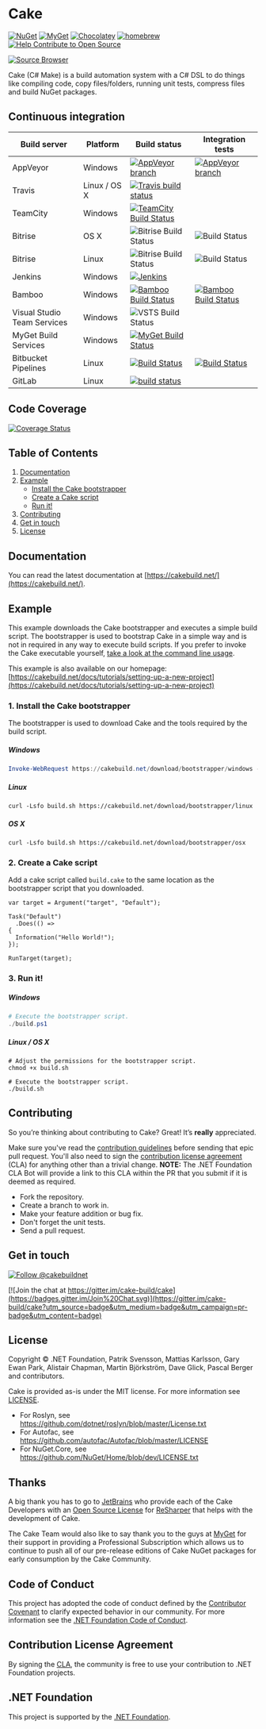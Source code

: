 ﻿# Cake

[![NuGet](https://img.shields.io/nuget/v/Cake.svg)](https://www.nuget.org/packages/Cake) [![MyGet](https://img.shields.io/myget/cake/vpre/Cake.svg?label=myget)](https://www.myget.org/gallery/cake) [![Chocolatey](https://img.shields.io/chocolatey/v/Cake.portable.svg)](https://chocolatey.org/packages/cake.portable)
[![homebrew](https://img.shields.io/homebrew/v/cake.svg)](http://braumeister.org/formula/cake)
[![Help Contribute to Open Source](https://www.codetriage.com/cake-build/cake/badges/users.svg)](https://www.codetriage.com/cake-build/cake)

[![Source Browser](https://img.shields.io/badge/Browse-Source-green.svg)](http://sourcebrowser.io/Browse/cake-build/cake)

Cake (C# Make) is a build automation system with a C# DSL to do things like compiling code, copy files/folders, running unit tests, compress files and build NuGet packages.

## Continuous integration

| Build server                | Platform     | Build status                                                                                                                                                        | Integration tests                                                                                                                                                   |
|-----------------------------|--------------|---------------------------------------------------------------------------------------------------------------------------------------------------------------------|---------------------------------------------------------------------------------------------------------------------------------------------------------------------|
| AppVeyor                    | Windows      | [![AppVeyor branch](https://img.shields.io/appveyor/ci/cakebuild/cake/develop.svg)](https://ci.appveyor.com/project/cakebuild/cake/branch/develop)                  | [![AppVeyor branch](https://img.shields.io/appveyor/ci/cakebuild/cake-eijwj/develop.svg)](https://ci.appveyor.com/project/cakebuild/cake-eijwj)  |
| Travis                      | Linux / OS X | [![Travis build status](https://travis-ci.org/cake-build/cake.svg?branch=develop)](https://travis-ci.org/cake-build/cake)                                           |                                                                                                                                                                     |
| TeamCity                    | Windows      | [![TeamCity Build Status](http://img.shields.io/teamcity/codebetter/Cake_CakeMaster.svg)](http://teamcity.codebetter.com/viewType.html?buildTypeId=Cake_CakeMaster) |                                                                                                                                                                     |
| Bitrise                     | OS X         | ![Bitrise Build Status](https://www.bitrise.io/app/7a9d707b00881436.svg?token=m8zsF3tNONLaF03eHU-Ftg&branch=develop)                                                | ![Build Status](https://www.bitrise.io/app/804b431c1f27e0a0.svg?token=qKosHEaJAJEqzZcq4s5WRg&branch=develop)                                                        |
| Bitrise                     | Linux        | ![Bitrise Build Status](https://www.bitrise.io/app/b811c91a26b1ea80.svg?token=zdwab0niOTRF4p3HcFYaxQ&branch=develop)                                                | ![Build Status](https://www.bitrise.io/app/5a406f34f22113c6.svg?token=TQPbsmA9yP-iJOhzunIP4w&branch=develop)                                                        |
| Jenkins                     | Windows      | [![Jenkins](https://img.shields.io/jenkins/s/https/cakejenkins.azurewebsites.net/Cake.svg)](https://cakejenkins.azurewebsites.net/job/Cake/lastStableBuild/)       |                                                                                                                                                                     |
| Bamboo                      | Windows      | [![Bamboo Build Status](https://cakebambooshield.azurewebsites.net/planstatus/Flat/CAKE-CAKE.svg)](https://bamboo.devlead.se/browse/CAKE-CAKE/latest)             | [![Bamboo Build Status](https://cakebambooshield.azurewebsites.net/planstatus/Flat/CAKE-IT.svg)](https://bamboo.devlead.se/browse/CAKE-IT/latest)   |
| Visual Studio Team Services | Windows      | ![VSTS Build Status](https://img.shields.io/vso/build/cake-build/af63183c-ac1f-4dbb-93bc-4fa862ea5809/1.svg)                                                        |                                                                                                                                                                     |
| MyGet Build Services        | Windows      | [![MyGet Build Status](https://www.myget.org/BuildSource/Badge/cake-myget-build-service?identifier=53513546-050e-45de-9500-f161c99df6e2)](https://www.myget.org/)   |  &nbsp;                                                                                                                                                             |
| Bitbucket Pipelines         | Linux        | [![Build Status](https://cakebitbucketpipelinesshield.azurewebsites.net/status/cakebuild/cake-integration-tests/develop)](https://cakebitbucketpipelinesshield.azurewebsites.net/url/cakebuild/cake-integration-tests/develop) | [![Build Status](https://cakebitbucketpipelinesshield.azurewebsites.net/status/cakebuild/cake-integration-tests/IntegrationTests_develop)](https://cakebitbucketpipelinesshield.azurewebsites.net/url/cakebuild/cake-integration-tests/IntegrationTests_develop) |
| GitLab                     | Linux      | [![build status](https://gitlab.com/cake-build/cake/badges/develop/build.svg)](https://gitlab.com/cake-build/cake/builds) |  &nbsp;                                                                                                                                                             |

## Code Coverage

[![Coverage Status](https://coveralls.io/repos/github/cake-build/cake/badge.svg?branch=develop)](https://coveralls.io/github/cake-build/cake?branch=develop)

## Table of Contents

1. [Documentation](https://github.com/cake-build/cake#documentation)
2. [Example](https://github.com/cake-build/cake#example)
    - [Install the Cake bootstrapper](https://github.com/cake-build/cake#1-install-the-cake-bootstrapper)
    - [Create a Cake script](https://github.com/cake-build/cake#2-create-a-cake-script)
    - [Run it!](https://github.com/cake-build/cake#3-run-it)
3. [Contributing](https://github.com/cake-build/cake#contributing)
4. [Get in touch](https://github.com/cake-build/cake#get-in-touch)
5. [License](https://github.com/cake-build/cake#license)

## Documentation

You can read the latest documentation at [https://cakebuild.net/](https://cakebuild.net/).

## Example

This example downloads the Cake bootstrapper and executes a simple build script.
The bootstrapper is used to bootstrap Cake in a simple way and is not in
required in any way to execute build scripts. If you prefer to invoke the Cake
executable yourself, [take a look at the command line usage](https://cakebuild.net/docs/cli/usage).

This example is also available on our homepage:
[https://cakebuild.net/docs/tutorials/setting-up-a-new-project](https://cakebuild.net/docs/tutorials/setting-up-a-new-project)

### 1. Install the Cake bootstrapper

The bootstrapper is used to download Cake and the tools required by the
build script.

##### Windows

```powershell
Invoke-WebRequest https://cakebuild.net/download/bootstrapper/windows -OutFile build.ps1
```

##### Linux

```console
curl -Lsfo build.sh https://cakebuild.net/download/bootstrapper/linux
```

##### OS X

```console
curl -Lsfo build.sh https://cakebuild.net/download/bootstrapper/osx
```

### 2. Create a Cake script

Add a cake script called `build.cake` to the same location as the
bootstrapper script that you downloaded.

```cake
var target = Argument("target", "Default");

Task("Default")
  .Does(() =>
{
  Information("Hello World!");
});

RunTarget(target);
```

### 3. Run it!

##### Windows

```powershell
# Execute the bootstrapper script.
./build.ps1
```

##### Linux / OS X

```console
# Adjust the permissions for the bootstrapper script.
chmod +x build.sh

# Execute the bootstrapper script.
./build.sh
```

## Contributing

So you’re thinking about contributing to Cake? Great! It’s **really** appreciated.

Make sure you've read the [contribution guidelines](https://cakebuild.net/docs/contributing/contribution-guidelines) before sending that epic pull request. You'll also need to sign the [contribution license agreement](https://cla.dotnetfoundation.org/cake-build/cake) (CLA) for anything other than a trivial change.  **NOTE:** The .NET Foundation CLA Bot will provide a link to this CLA within the PR that you submit if it is deemed as required.

* Fork the repository.
* Create a branch to work in.
* Make your feature addition or bug fix.
* Don't forget the unit tests.
* Send a pull request.

## Get in touch

[![Follow @cakebuildnet](https://img.shields.io/badge/Twitter-Follow%20%40cakebuildnet-blue.svg)](https://twitter.com/intent/follow?screen_name=cakebuildnet)

[![Join the chat at https://gitter.im/cake-build/cake](https://badges.gitter.im/Join%20Chat.svg)](https://gitter.im/cake-build/cake?utm_source=badge&utm_medium=badge&utm_campaign=pr-badge&utm_content=badge)

## License

Copyright © .NET Foundation, Patrik Svensson, Mattias Karlsson, Gary Ewan Park, Alistair Chapman, Martin Björkström, Dave Glick, Pascal Berger and contributors.

Cake is provided as-is under the MIT license. For more information see [LICENSE](https://github.com/cake-build/cake/blob/develop/LICENSE).

* For Roslyn, see https://github.com/dotnet/roslyn/blob/master/License.txt
* For Autofac, see https://github.com/autofac/Autofac/blob/master/LICENSE
* For NuGet.Core, see https://github.com/NuGet/Home/blob/dev/LICENSE.txt

## Thanks

A big thank you has to go to [JetBrains](https://www.jetbrains.com) who provide each of the Cake Developers with an [Open Source License](https://www.jetbrains.com/support/community/#section=open-source) for [ReSharper](https://www.jetbrains.com/resharper/) that helps with the development of Cake.

The Cake Team would also like to say thank you to the guys at [MyGet](https://www.myget.org/) for their support in providing a Professional Subscription which allows us to continue to push all of our pre-release editions of Cake NuGet packages for early consumption by the Cake Community.

## Code of Conduct

This project has adopted the code of conduct defined by the [Contributor Covenant](http://contributor-covenant.org/)
to clarify expected behavior in our community.
For more information see the [.NET Foundation Code of Conduct](http://www.dotnetfoundation.org/code-of-conduct).

## Contribution License Agreement

By signing the [CLA](https://cla.dotnetfoundation.org/cake-build/cake), the community is free to use your contribution to .NET Foundation projects.

## .NET Foundation

This project is supported by the [.NET Foundation](http://www.dotnetfoundation.org).
